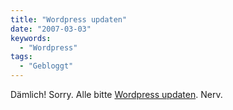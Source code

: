 ```yaml
---
title: "Wordpress updaten"
date: "2007-03-03"
keywords:
  - "Wordpress"
tags:
  - "Gebloggt"
---
```


Dämlich! Sorry. Alle bitte [Wordpress updaten](http://wordpress.org/development/2007/03/upgrade-212/). Nerv.
